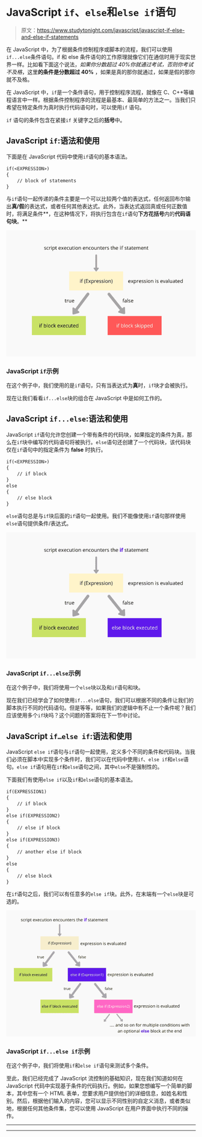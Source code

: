 # JavaScript `if`、`else`和`else if`语句

> 原文：<https://www.studytonight.com/javascript/javascript-if-else-and-else-if-statements>

在 JavaScript 中，为了根据条件控制程序或脚本的流程，我们可以使用`if...else`条件语句。if 和 else 条件语句的工作原理就像它们在通信时用于现实世界一样。比如看下面这个说法，*如果你分数超过 40%你就通过考试，否则你考试不及格*，这里**的条件是分数超过 40%** ，如果是真的那你就通过，如果是假的那你就不及格。

在 JavaScript 中，`if`是一个条件语句，用于控制程序流程，就像在 C、C++等编程语言中一样。根据条件控制程序的流程是最基本、最简单的方法之一。当我们只希望在特定条件为真时执行代码语句时，可以使用`if` 语句。

`if` 语句的条件包含在紧接`if` 关键字之后的**括号**中。

## JavaScript `if`:语法和使用

下面是在 JavaScript 代码中使用`if`语句的基本语法。

```
if(<EXPRESSION>)
{
    // block of statements
}
```

与`if`语句一起传递的条件主要是一个可以比较两个值的表达式，任何返回布尔输出**真/假**的表达式，或者任何其他表达式。此外，当表达式返回真或任何正数值时，将满足条件**，在这种情况下，将执行包含在`if`语句**下方花括号**内的**代码语句块**。**

![JavaScript if statement working](img/8ebe82f50b61e57e3f83c27869b8756a.png)

### JavaScript `if`示例

在这个例子中，我们使用的是`if`语句，只有当表达式为**真**时，`if`块才会被执行。

现在让我们看看`if...else`块的组合在 JavaScript 中是如何工作的。

## JavaScript `if...else`:语法和使用

JavaScript `if`语句允许您创建一个带有条件的代码块，如果指定的条件为真，那么在`if`块中编写的代码语句将被执行。`else`语句还创建了一个代码块，该代码块仅在`if`语句中的指定条件为 **false** 时执行。

```
if(<EXPRESSION>)
{
    // if block
}
else
{
    // else block
}
```

`else`语句总是与`if`块后面的`if`语句一起使用。我们不能像使用`if`语句那样使用`else`语句提供条件/表达式。

![JavaScript if...else statement working](img/96c91f2e8aa72d1f30706df00352d0ad.png)

### JavaScript `if...else`示例

在这个例子中，我们将使用一个`else`块以及和`if`语句和块。

现在我们已经学会了如何使用`if...else`语句，我们可以根据不同的条件让我们的脚本执行不同的代码语句。但是等等，如果我们的逻辑中有不止一个条件呢？我们应该使用多个`if`块吗？这个问题的答案将在下一节中讨论。

## JavaScript `if…else if`:语法和使用

JavaScript `else if`语句与`if`语句一起使用，定义多个不同的条件和代码块。当我们必须在脚本中实现多个条件时，我们可以在代码中使用`if`、`else if`和`else`语句。`else if`语句用在`if`和`else`语句之间，其中`else`不是强制性的。

下面我们有使用`else if`以及`if`和`else`语句的基本语法。

```
if(EXPRESSION1)
{
    // if block
}
else if(EXPRESSION2)
{
    // else if block
}
else if(EXPRESSION3)
{
    // another else if block
}
else
{
    // else block
}
```

在`if`语句之后，我们可以有任意多的`else if`块。此外，在末端有一个`else`块是可选的。

![JavaScript else if statement working](img/0afd2ac48a38434c3b0977c42eccba51.png)

### JavaScript `if...else if`示例

在这个例子中，我们将使用`if`和`else if`语句来测试多个条件。

至此，我们已经完成了 JavaScript 流控制的基础知识，现在我们知道如何在 JavaScript 代码中实现基于条件的代码执行。例如，如果您想编写一个简单的脚本，其中您有一个 HTML 表单，您要求用户提供他们的详细信息，如姓名和性别。然后，根据他们输入的内容，您可以显示不同性别的自定义消息，或者类似地，根据任何其他条件集，您可以使用 JavaScript 在用户界面中执行不同的操作。

* * *

* * *